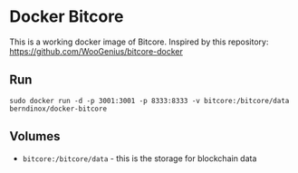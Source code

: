# Docker Bitcore

This is a working docker image of Bitcore. Inspired by this repository: https://github.com/WooGenius/bitcore-docker

## Run

    sudo docker run -d -p 3001:3001 -p 8333:8333 -v bitcore:/bitcore/data berndinox/docker-bitcore

## Volumes

- `bitcore:/bitcore/data` - this is the storage for blockchain data
